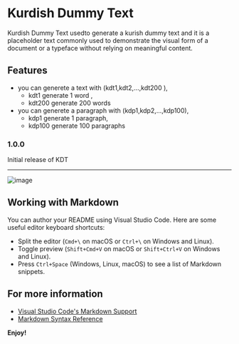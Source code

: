 # Kurdish Dummy Text

Kurdish Dummy Text usedto generate a kurish dummy text and it is a placeholder text commonly used to demonstrate the visual form of a document or a typeface without relying on meaningful content.

## Features

* you can generete a text with (kdt1,kdt2,...,kdt200 ),
    * kdt1 generate 1 word ,
    * kdt200 generate 200 words
* you can generete a paragraph with (kdp1,kdp2,...,kdp100),
    * kdp1 generate 1 paragraph,
    * kdp100 generate 100 paragraphs


### 1.0.0

Initial release of KDT

---
![image](https://github.com/hamajamaldev/kurdish_lorem_ipsum_vscode_extension/blob/main/kurdish-dummy-text/KDT.gif?raw=true)

## Working with Markdown

You can author your README using Visual Studio Code. Here are some useful editor keyboard shortcuts:

* Split the editor (`Cmd+\` on macOS or `Ctrl+\` on Windows and Linux).
* Toggle preview (`Shift+Cmd+V` on macOS or `Shift+Ctrl+V` on Windows and Linux).
* Press `Ctrl+Space` (Windows, Linux, macOS) to see a list of Markdown snippets.

## For more information

* [Visual Studio Code's Markdown Support](http://code.visualstudio.com/docs/languages/markdown)
* [Markdown Syntax Reference](https://help.github.com/articles/markdown-basics/)

**Enjoy!**
